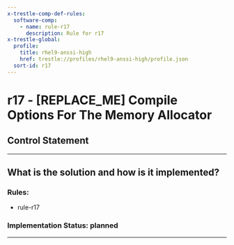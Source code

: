 ```yaml
---
x-trestle-comp-def-rules:
  software-comp:
    - name: rule-r17
      description: Rule for r17
x-trestle-global:
  profile:
    title: rhel9-anssi-high
    href: trestle://profiles/rhel9-anssi-high/profile.json
  sort-id: r17
---
```


# r17 - \[REPLACE_ME\] Compile Options For The Memory Allocator

## Control Statement

______________________________________________________________________

## What is the solution and how is it implemented?

<!-- For implementation status enter one of: implemented, partial, planned, alternative, not-applicable -->

<!-- Note that the list of rules under ### Rules: is read-only and changes will not be captured after assembly to JSON -->

<!-- Add control implementation description here for control: r17 -->

### Rules:

  - rule-r17

### Implementation Status: planned

______________________________________________________________________
